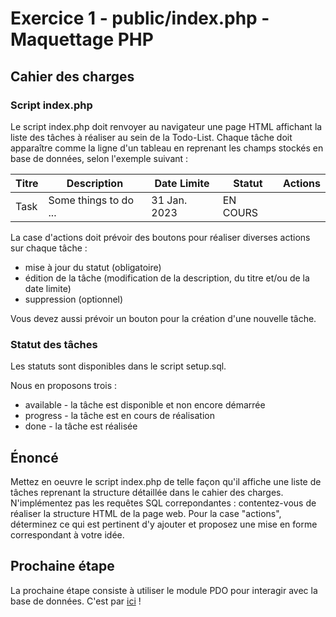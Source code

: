 # Exercice 1 - public/index.php - Maquettage PHP

## Cahier des charges

### Script index.php

Le script index.php doit renvoyer au navigateur une page HTML affichant la liste
des tâches à réaliser au sein de la Todo-List. Chaque tâche doit apparaître comme
la ligne d'un tableau en reprenant les champs stockés en base de données, selon
l'exemple suivant :

| Titre | Description           | Date Limite  | Statut   | Actions |
|-------|-----------------------|--------------|----------|---------|
| Task  | Some things to do ... | 31 Jan. 2023 | EN COURS |         |

La case d'actions doit prévoir des boutons pour réaliser diverses actions sur
chaque tâche :

- mise à jour du statut (obligatoire)
- édition de la tâche (modification de la description, du titre et/ou de la date limite)
- suppression (optionnel)

Vous devez aussi prévoir un bouton pour la création d'une nouvelle tâche.

### Statut des tâches

Les statuts sont disponibles dans le script setup.sql.

Nous en proposons trois :

* available - la tâche est disponible et non encore démarrée
* progress - la tâche est en cours de réalisation
* done - la tâche est réalisée

## Énoncé

Mettez en oeuvre le script index.php de telle façon qu'il affiche une liste
de tâches reprenant la structure détaillée dans le cahier des charges. N'implémentez
pas les requêtes SQL correpondantes : contentez-vous de réaliser la structure
HTML de la page web. Pour la case "actions", déterminez ce qui est pertinent
d'y ajouter et proposez une mise en forme correspondant à votre idée.

## Prochaine étape

La prochaine étape consiste à utiliser le module PDO pour interagir avec la base
de données. C'est par [ici](./2-PDO.md) !
